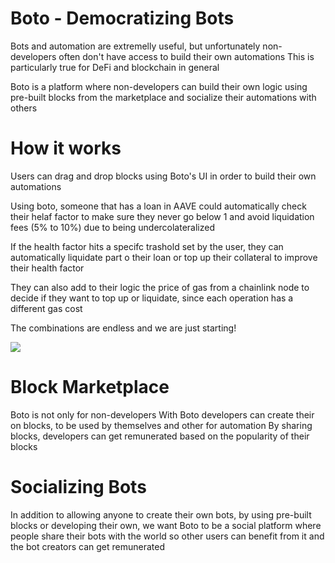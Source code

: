 # Boto - Democratizing Bots

Bots and automation are extremelly useful, but unfortunately non-developers often don't have access to build their own automations
This is particularly true for DeFi and blockchain in general

Boto is a platform where non-developers can build their own logic using pre-built blocks from the marketplace and socialize their automations with others

# How it works


Users can drag and drop blocks using Boto's UI in order to build their own automations

Using boto, someone that has a loan in AAVE could automatically check their helaf factor to make sure they never go below 1 and avoid liquidation fees (5% to 10%) due to being undercolateralized

If the health factor hits a specifc trashold set by the user, they can automatically liquidate part o their loan or top up their collateral to improve their health factor

They can also add to their logic the price of gas from a chainlink node to decide if they want to top up or liquidate, since each operation has a different gas cost

The combinations are endless and we are just starting!

![](boto_2.gif)

# Block Marketplace

Boto is not only for non-developers
With Boto developers can create their on blocks, to be used by themselves and other for automation
By sharing blocks, developers can get remunerated based on the popularity of their blocks

# Socializing Bots

In addition to allowing anyone to create their own bots, by using pre-built blocks or developing their own, we want Boto to be a social platform where people share their bots with the world so other users can benefit from it and the bot creators can get remunerated
